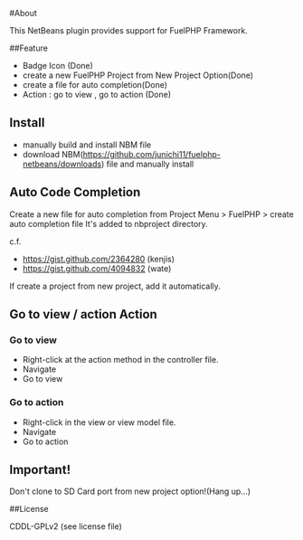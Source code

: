 #About

This NetBeans plugin provides support for FuelPHP Framework.

##Feature

- Badge Icon (Done)
- create a new FuelPHP Project from New Project Option(Done)
- create a file for auto completion(Done)
- Action : go to view , go to action (Done)

## Install

- manually build and install NBM file
- download NBM(https://github.com/junichi11/fuelphp-netbeans/downloads) file and manually install

## Auto Code Completion

Create a new file for auto completion from Project Menu > FuelPHP > create auto completion file
It's added to nbproject directory.

c.f.
- https://gist.github.com/2364280 (kenjis)
- https://gist.github.com/4094832 (wate)

If create a project from new project, add it automatically.

## Go to view / action Action

### Go to view

- Right-click at the action method in the controller file.
- Navigate
- Go to view

### Go to action

- Right-click in the view or view model file.
- Navigate
- Go to action

## Important!
Don't clone to SD Card port from new project option!(Hang up...)

##License

CDDL-GPLv2 (see license file)